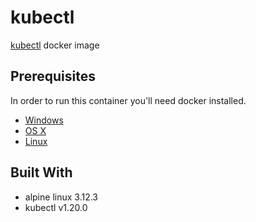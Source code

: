 # kubectl 
[kubectl](https://kubernetes.io/docs/reference/kubectl/kubectl/) docker image

## Prerequisites

In order to run this container you'll need docker installed.

* [Windows](https://docs.docker.com/docker-for-windows/install/)
* [OS X](https://docs.docker.com/docker-for-mac/install/)
* [Linux](https://docs.docker.com/engine/install/)

## Built With

* alpine linux 3.12.3
* kubectl v1.20.0
